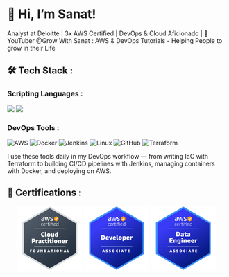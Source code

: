 # 👋 Hi, I’m Sanat!

Analyst at Deloitte | 3x AWS Certified | DevOps & Cloud Aficionado | 🎥 YouTuber @Grow With Sanat : AWS & DevOps Tutorials - Helping People to grow in their Life



## 🛠️ Tech Stack :
### Scripting Languages :
<img src="https://user-images.githubusercontent.com/74038190/212257454-16e3712e-945a-4ca2-b238-408ad0bf87e6.gif" width="100">
<img src="https://user-images.githubusercontent.com/74038190/212257472-08e52665-c503-4bd9-aa20-f5a4dae769b5.gif" width="100">

### DevOps Tools :
  <img src="https://cdn.jsdelivr.net/gh/devicons/devicon@latest/icons/amazonwebservices/amazonwebservices-original-wordmark.svg" alt="AWS" width="50"/>
  <img src="https://cdn.jsdelivr.net/gh/devicons/devicon/icons/docker/docker-original.svg" alt="Docker" width="50"/>
  <img src="https://cdn.jsdelivr.net/gh/devicons/devicon/icons/jenkins/jenkins-original.svg" alt="Jenkins" width="50"/>
  <img src="https://cdn.jsdelivr.net/gh/devicons/devicon/icons/linux/linux-original.svg" alt="Linux" width="50"/>
  <img src="https://cdn.jsdelivr.net/gh/devicons/devicon/icons/github/github-original.svg" alt="GitHub" width="50"/>
  <img src="https://cdn.jsdelivr.net/gh/devicons/devicon/icons/terraform/terraform-original.svg" alt="Terraform" width="50"/>
  
I use these tools daily in my DevOps workflow — from writing IaC with Terraform to building CI/CD pipelines with Jenkins, managing containers with Docker, and deploying on AWS.



## 🧠 Certifications :
<p align="center">
  <img src="aws-certified-cloud-practitioner.png" alt="CLF-C02" width="150"/>
  <img src="aws-certified-developer-associate.png" alt="DVA-C02" width="150"/>
  <img src="aws-certified-data-engineer-associate.png" alt="DEA-C01" width="150"/>
</p>
